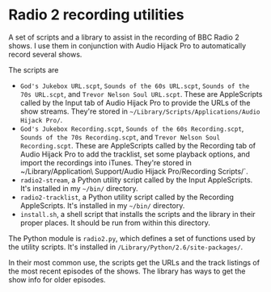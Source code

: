 # Radio 2 recording utilities #

A set of scripts and a library to assist in the recording of BBC Radio 2 shows. I use them in conjunction with Audio Hijack Pro to automatically record several shows.

The scripts are

* `God's Jukebox URL.scpt`, `Sounds of the 60s URL.scpt`, `Sounds of the 70s URL.scpt`, and `Trevor Nelson Soul URL.scpt`. These are AppleScripts called by the Input tab of Audio Hijack Pro to provide the URLs of the show streams. They're stored in `~/Library/Scripts/Applications/Audio Hijack Pro/`.
* `God's Jukebox Recording.scpt`, `Sounds of the 60s Recording.scpt`, `Sounds of the 70s Recording.scpt`, and `Trevor Nelson Soul Recording.scpt`. These are AppleScripts called by the Recording tab of Audio Hijack Pro to add the tracklist, set some playback options, and import the recordings into iTunes. They're stored in ~/Library/Application\ Support/Audio Hijack Pro/Recording Scripts/`.
* `radio2-stream`, a Python utility script called by the Input AppleScripts. It's installed in my `~/bin/` directory.
* `radio2-tracklist`, a Python utility script called by the Recording AppleScripts. It's installed in my `~/bin/` directory.
* `install.sh`, a shell script that installs the scripts and the library in their proper places. It should be run from within this directory.

The Python module is `radio2.py`, which defines a set of functions used by the utility scripts. It's installed in `/Library/Python/2.6/site-packages/`.

In their most common use, the scripts get the URLs and the track listings of the most recent episodes of the shows. The library has ways to get the show info for older episodes.